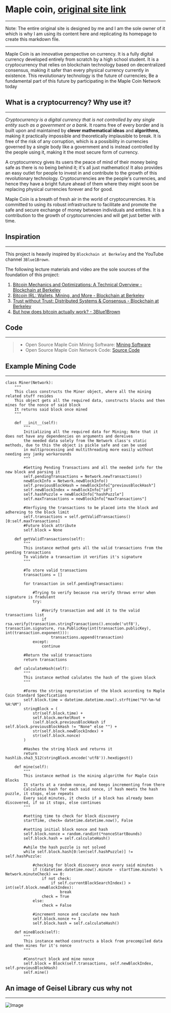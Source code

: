 # Maple coin, [original site link](https://maple-coin.com)
---

Note: The entire original site is designed by me and I am the sole owner of it which is why I am using its content here and replicating its homepage to create this markdown file.

---
Maple Coin is an innovative perspective on currency. It is a fully digital currency developed entirely from scratch by a high school student. It is a cryptocurrency that relies on blockchain technology based on decentralized consensus, making it safer than every physical currency currently in existence. This revolutionary technology is the future of currencies; Be a fundamental part of this future by participating in the Maple Coin Network today

## What is a cryptocurrency? Why use it?
---
*Cryptocurrency is a digital currency that is not controlled by any single entity such as a government or a bank*. It roams free of every border and is built upon and maintained by **clever mathematical ideas** and **algorithms**, making it practically impossible and theoretically implausible to break. It is free of the risk of any corruption, which is a possibility in currencies governed by a single body like a government and is instead controlled by the people using it, making it the most secure form of currency.

A cryptocurrency gives its users the peace of mind of their money being safe as there is no being behind it; it's all just mathematics! It also provides an easy outlet for people to invest in and contribute to the growth of this revolutionary technology. Cryptocurrencies are the people's currencies, and hence they have a bright future ahead of them where they might soon be replacing physical currencies forever and for good.

Maple Coin is a breath of fresh air in the world of cryptocurrencies. It is committed to using its robust infrastructure to facilitate and promote the safe and secure exchange of money between individuals and entities. It is a contribution to the growth of cryptocurrencies and will get just better with time.

## Inspiration
---
This project is heavily inspired by `Blockchain at Berkeley` and the YouTube channel `3Blue1Brown`.

The following lecture materials and video are the sole sources of the foundation of this project:

1. [Bitcoin Mechanics and Optimizations: A Technical Overview - Blockchain at Berkeley](https://blockchain.berkeley.edu/courses/spring-2020-fundamentals-decal/)
2. [Bitcoin IRL: Wallets, Mining, and More - Blockchain at Berkeley](https://blockchain.berkeley.edu/courses/spring-2020-fundamentals-decal/)
3. [Trust without Trust: Distributed Systems & Consensus - Blockchain at Berkeley](https://blockchain.berkeley.edu/courses/spring-2020-fundamentals-decal/)
4. [But how does bitcoin actually work? - 3Blue1Brown](https://www.youtube.com/watch?v=bBC-nXj3Ng4&feature=youtu.be)

## Code
---

> * Open Source Maple Coin Mining Software: [Mining Software](http://maple-coin.com/mining)
> * Open Source Maple Coin Network Code: [Source Code](http://maple-coin.com/sourceCode)

## Example Mining Code
---
```
class Miner(Network):
    """
    This class constructs the Miner object, where all the mining related stuff resides
    This object gets all the required data, constructs blocks and then mines for the nonce of said block
    It returns said block once mined
    """

    def __init__(self):
        """
        Initializing all the required data for Mining; Note that it does not have any dependencies on arguments and dereives
        the needed data solely from the Network class's static methods, due to this the object is pickle safe and can be used 
        in multiprocessing and multithreading more easily without needing any janky workarounds
        """

        #Getting Pending Transactions and all the needed info for the new block and parsing it
        self.pendingTransactions = Network.newTransactions()
        newBlockInfo = Network.newBlockInfo()
        self.previousBlockHash = newBlockInfo["previousBlockHash"]
        self.newBlockIndex = newBlockInfo["id"]
        self.hashPuzzle = newBlockInfo["hashPuzzle"]
        self.maxTransactions = newBlockInfo["maxTransactions"]

        #Verfiying the transactions to be placed into the block and adhereing to the block limit
        self.transactions = self.getValidTransactions()[0:self.maxTransactions]
        #Future block attribute
        self.block = None

    def getValidTransactions(self):
        """
        This instance method gets all the valid transactions from the pending transactions
        To validate a transaction it verifies it's signature
        """

        #To store valid transactions
        transactions = []

        for transaction in self.pendingTransactions:

            #Trying to verify because rsa verify throws error when signature is fradulent
            try:   
                
                #Verify transaction and add it to the valid transactions list
                if rsa.verify(transaction.stringTransactions().encode('utf8'), transaction.signature, rsa.PublicKey(int(transaction.publicKey), int(transaction.exponent))):
                    transactions.append(transaction)
            except:
                continue
        
        #Return the valid transactions
        return transactions

    def calculateHash(self):
        """
        This instance method calulates the hash of the given block
        """

        #Forms the string represtation of the block according to Maple Coin Standard Specfications
        self.block.time = datetime.datetime.now().strftime("%Y-%m-%d %H:%M")
        stringBlock = (
            str(self.block.time) + 
            self.block.merkelRoot + 
            (self.block.previousBlockHash if self.block.previousBlockHash != "None" else "") + 
            str(self.block.newBlockIndex) + 
            str(self.block.nonce)
        )

        #Hashes the string block and returns it
        return hashlib.sha3_512(stringBlock.encode('utf8')).hexdigest()

    def mine(self):
        """
        This instance method is the mining algorithm for Maple Coin Blocks 
        It starts at a random nonce, and keeps incrementing from there
        Calculates hash for each said nonce, if hash meets the hash puzzle, it stops, else repeats
        Every said minutes, it checks if a block has already been discovered, if so it stops, else continues
        """

        #setting time to check for block discovery
        startTime, check= datetime.datetime.now(), False

        #setting initial block nonce and hash
        self.block.nonce = random.randint(*nonceStartBounds)
        self.block.hash = self.calculateHash()
        
        #while the hash puzzle is not solved
        while self.block.hash[0:len(self.hashPuzzle)] != self.hashPuzzle:

            #checking for block discovery once every said minutes
            if ((datetime.datetime.now().minute - startTime.minute) % Network.minuteCheck) == 0:    
                if not check:
                    if self.currentBlockSearchIndex() > int(self.block.newBlockIndex):
                        break
                check = True
            else:
                check = False

            #increment nonce and caculate new hash
            self.block.nonce += 1
            self.block.hash = self.calculateHash()

    def mineBlock(self):
        """
        This instance method constructs a block from precompiled data and then mines for it's nonce
        """

        #Construct block and mine nonce
        self.block = Block(self.transactions, self.newBlockIndex, self.previousBlockHash)
        self.mine()
```

## An image of Geisel Library cus why not
---
![Image](https://ucsdnews.ucsd.edu/news_uploads/Resized_Geisel_Library_08.31.jpg)
